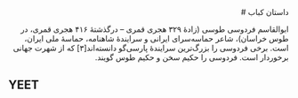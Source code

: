 <div dir="rtl">
‎داستان کباب #

‎ابوالقاسم فردوسی طوسی (زادهٔ ۳۲۹ هجری قمری – درگذشتهٔ ۴۱۶ هجری قمری، در طوس خراسان)، شاعر حماسه‌سرای ایرانی و سرایندهٔ شاهنامه، حماسهٔ ملی ایران، است. برخی فردوسی را بزرگ‌ترین سرایندهٔ پارسی‌گو دانسته‌اند[۳] که از شهرت جهانی برخوردار است. فردوسی را حکیم سخن و حکیم طوس گویند.
</div>

## YEET